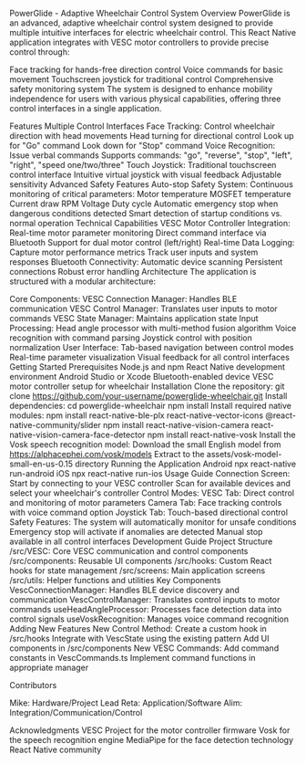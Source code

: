 PowerGlide - Adaptive Wheelchair Control System
Overview
PowerGlide is an advanced, adaptive wheelchair control system designed to provide multiple intuitive interfaces for electric wheelchair control. This React Native application integrates with VESC motor controllers to provide precise control through:

Face tracking for hands-free direction control
Voice commands for basic movement
Touchscreen joystick for traditional control
Comprehensive safety monitoring system
The system is designed to enhance mobility independence for users with various physical capabilities, offering three control interfaces in a single application.

Features
Multiple Control Interfaces
Face Tracking: Control wheelchair direction with head movements
Head turning for directional control
Look up for "Go" command
Look down for "Stop" command
Voice Recognition: Issue verbal commands
Supports commands: "go", "reverse", "stop", "left", "right", "speed one/two/three"
Touch Joystick: Traditional touchscreen control interface
Intuitive virtual joystick with visual feedback
Adjustable sensitivity
Advanced Safety Features
Auto-stop Safety System:
Continuous monitoring of critical parameters:
Motor temperature
MOSFET temperature
Current draw
RPM
Voltage
Duty cycle
Automatic emergency stop when dangerous conditions detected
Smart detection of startup conditions vs. normal operation
Technical Capabilities
VESC Motor Controller Integration:
Real-time motor parameter monitoring
Direct command interface via Bluetooth
Support for dual motor control (left/right)
Real-time Data Logging:
Capture motor performance metrics
Track user inputs and system responses
Bluetooth Connectivity:
Automatic device scanning
Persistent connections
Robust error handling
Architecture
The application is structured with a modular architecture:

Core Components:
VESC Connection Manager: Handles BLE communication
VESC Control Manager: Translates user inputs to motor commands
VESC State Manager: Maintains application state
Input Processing:
Head angle processor with multi-method fusion algorithm
Voice recognition with command parsing
Joystick control with position normalization
User Interface:
Tab-based navigation between control modes
Real-time parameter visualization
Visual feedback for all control interfaces
Getting Started
Prerequisites
Node.js and npm
React Native development environment
Android Studio or Xcode
Bluetooth-enabled device
VESC motor controller setup for wheelchair
Installation
Clone the repository:
git clone https://github.com/your-username/powerglide-wheelchair.git
Install dependencies:
cd powerglide-wheelchair
npm install
Install required native modules:
npm install react-native-ble-plx react-native-vector-icons @react-native-community/slider
npm install react-native-vision-camera react-native-vision-camera-face-detector
npm install react-native-vosk
Install the Vosk speech recognition model:
Download the small English model from https://alphacephei.com/vosk/models
Extract to the assets/vosk-model-small-en-us-0.15 directory
Running the Application
Android
npx react-native run-android
iOS
npx react-native run-ios
Usage Guide
Connection Screen:
Start by connecting to your VESC controller
Scan for available devices and select your wheelchair's controller
Control Modes:
VESC Tab: Direct control and monitoring of motor parameters
Camera Tab: Face tracking controls with voice command option
Joystick Tab: Touch-based directional control
Safety Features:
The system will automatically monitor for unsafe conditions
Emergency stop will activate if anomalies are detected
Manual stop available in all control interfaces
Development Guide
Project Structure
/src/VESC: Core VESC communication and control components
/src/components: Reusable UI components
/src/hooks: Custom React hooks for state management
/src/screens: Main application screens
/src/utils: Helper functions and utilities
Key Components
VescConnectionManager: Handles BLE device discovery and communication
VescControlManager: Translates control inputs to motor commands
useHeadAngleProcessor: Processes face detection data into control signals
useVoskRecognition: Manages voice command recognition
Adding New Features
New Control Method:
Create a custom hook in /src/hooks
Integrate with VescState using the existing pattern
Add UI components in /src/components
New VESC Commands:
Add command constants in VescCommands.ts
Implement command functions in appropriate manager

Contributors

Mike: Hardware/Project Lead
Reta: Application/Software
Alim: Integration/Communication/Control


Acknowledgments
VESC Project for the motor controller firmware
Vosk for the speech recognition engine
MediaPipe for the face detection technology
React Native community
